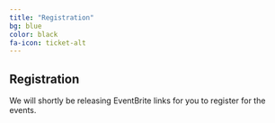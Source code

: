 ```yaml
---
title: "Registration"
bg: blue
color: black
fa-icon: ticket-alt
---
```


## Registration

We will shortly be releasing EventBrite links for you to register for the events. 